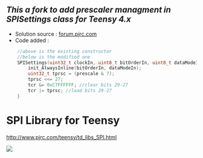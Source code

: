 ## ***This a fork to add prescaler managment in SPISettings class for Teensy 4.x***

- Solution source : [forum.pjrc.com](https://forum.pjrc.com/index.php?threads/achieving-slow-10-khz-spi-clock-on-teensy-4-1-using-lpspi-tcr-prescale.73363/)
- Code added :
```C++
	//above is the existing constructor
	//below is the modified one
	SPISettings(uint32_t clockIn, uint8_t bitOrderIn, uint8_t dataModeIn, uint8_t prescale) : _clock(clockIn) {
		init_AlwaysInline(bitOrderIn, dataModeIn);
		uint32_t tprsc = (prescale & 7);
		tprsc <<= 27;
		tcr &= 0xC7FFFFFF; //clear bits 29-27
		tcr |= tprsc; //load bits 29-27
	}
```

# SPI Library for Teensy

http://www.pjrc.com/teensy/td_libs_SPI.html

![](http://www.pjrc.com/teensy/td_libs_SPI_1.jpg)

